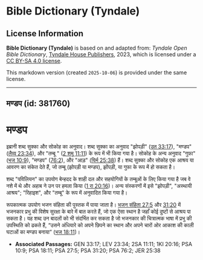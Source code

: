 # Bible Dictionary (Tyndale)

## License Information

**Bible Dictionary (Tyndale)** is based on and adapted from: _Tyndale Open Bible Dictionary_, [Tyndale House Publishers](https://tyndaleopenresources.com/), 2023, which is licensed under a [CC BY-SA 4.0 license](https://creativecommons.org/licenses/by-sa/4.0/legalcode.en).

This markdown version (created `2025-10-06`) is provided under the same license.



--------------------------------

## मण्डप (id: 381760)

मण्डप
=====

इब्रानी शब्द सुक्का और सोकोह का अनुवाद। शब्द सुक्का का अनुवाद "झोपड़ी" ([उत 33:17](https://ref.ly/Gen33:17)), "मण्डप" ([लैव्य 23:34](https://ref.ly/Lev23:34)), और "तम्बू " ([2 शमू 11:11](https://ref.ly/2Sam11:11)) के रूप में भी किया गया है। सोकोह के अन्य अनुवाद "गुफा" ([भज 10:9](https://ref.ly/Ps10:9)), "मण्डप" ([76:2](https://ref.ly/Ps76:2)), और "आड़" ([यिर्म 25:38](https://ref.ly/Jer25:38)) हैं। शब्द सुक्का और सोकोह एक आश्रय या आवरण का संकेत देते हैं, जो तम्बू (झोपड़ी या मण्डप), झोंपड़ी, या गुफा के रूप में हो सकता है।

शब्द "पविलियन" का उपयोग बेन्हदद के शाही दल और सहयोगियों के तम्बूओं के लिए किया गया है जब वे नशे में थे और अहाब ने उन पर हमला किया ([1 रा 20:16](https://ref.ly/1Kgs20:16))। अन्य संस्करणों में इसे "झोपड़ी", "अस्थायी आश्रय"; "रिहाइश", और "तम्बू" के रूप में अनुवादित किया गया है।

रूपकात्मक उपयोग भजन संहिता की पुस्तक में पाया जाता है। [भजन संहिता 27:5](https://ref.ly/Ps27:5) और [31:20](https://ref.ly/Ps31:20) में भजनकार प्रभु की विशेष सुरक्षा के बारे में बात करते हैं, जो एक ऐसा स्थान है जहाँ कोई दुष्टों से आश्रय पा सकता है। यह शब्द उन बादलों को भी संदर्भित कर सकता है जो भजनकार की चित्रात्मक भाषा में प्रभु की उपस्थिति को ढकते हैं, “उसने अंधियारे को अपने छिपने का स्थान और अपने चारों ओर आकाश की काली घटाओं का मण्डप बनाया” ([भज 18:11](https://ref.ly/Ps18:11))।

* **Associated Passages:** GEN 33:17; LEV 23:34; 2SA 11:11; 1KI 20:16; PSA 10:9; PSA 18:11; PSA 27:5; PSA 31:20; PSA 76:2; JER 25:38

